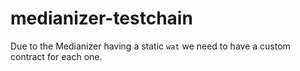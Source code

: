 # medianizer-testchain
Due to the Medianizer having a static `wat` we need to have a custom contract for each one.
